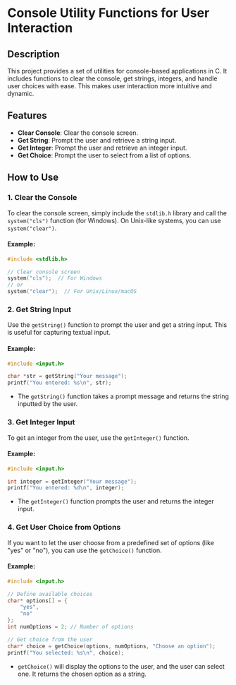 # Console Utility Functions for User Interaction
## Description

This project provides a set of utilities for console-based applications in C. It includes functions to clear the console, get strings, integers, and handle user choices with ease. This makes user interaction more intuitive and dynamic.

## Features

- **Clear Console**: Clear the console screen.
- **Get String**: Prompt the user and retrieve a string input.
- **Get Integer**: Prompt the user and retrieve an integer input.
- **Get Choice**: Prompt the user to select from a list of options.

## How to Use

### 1. Clear the Console

To clear the console screen, simply include the `stdlib.h` library and call the `system("cls")` function (for Windows). On Unix-like systems, you can use `system("clear")`.

#### Example:
```c
#include <stdlib.h>

// Clear console screen
system("cls");  // For Windows
// or 
system("clear");  // For Unix/Linux/macOS
```

### 2. Get String Input

Use the `getString()` function to prompt the user and get a string input. This is useful for capturing textual input.

#### Example:
```c
#include <input.h>

char *str = getString("Your message");
printf("You entered: %s\n", str);
```

- The `getString()` function takes a prompt message and returns the string inputted by the user.

### 3. Get Integer Input

To get an integer from the user, use the `getInteger()` function.

#### Example:
```c
#include <input.h>

int integer = getInteger("Your message");
printf("You entered: %d\n", integer);
```

- The `getInteger()` function prompts the user and returns the integer input.

### 4. Get User Choice from Options

If you want to let the user choose from a predefined set of options (like "yes" or "no"), you can use the `getChoice()` function.

#### Example:
```c
#include <input.h>

// Define available choices
char* options[] = {
    "yes",
    "no"
};
int numOptions = 2; // Number of options

// Get choice from the user
char* choice = getChoice(options, numOptions, "Choose an option");
printf("You selected: %s\n", choice);
```

- `getChoice()` will display the options to the user, and the user can select one. It returns the chosen option as a string.


